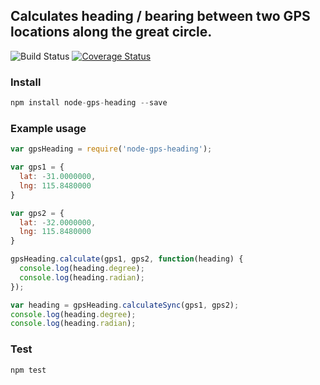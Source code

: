 ## Calculates heading / bearing between two GPS locations along the great circle.

![Build Status](https://travis-ci.org/betaversionsoftware/node-gps-heading.svg?branch=master) [![Coverage Status](https://coveralls.io/repos/github/betaversionsoftware/node-gps-heading/badge.svg)](https://coveralls.io/github/betaversionsoftware/node-gps-heading)
### Install

```js
npm install node-gps-heading --save
```

### Example usage

```js
var gpsHeading = require('node-gps-heading');

var gps1 = {
  lat: -31.0000000,
  lng: 115.8480000
}

var gps2 = {
  lat: -32.0000000,
  lng: 115.8480000
}

gpsHeading.calculate(gps1, gps2, function(heading) {
  console.log(heading.degree);
  console.log(heading.radian);
});

var heading = gpsHeading.calculateSync(gps1, gps2);
console.log(heading.degree);
console.log(heading.radian);
```

### Test

```js
npm test
```
